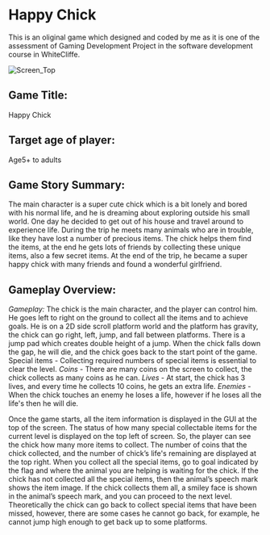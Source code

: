 # Happy Chick
This is an oliginal game which designed and coded by me as it is one of the assessment of Gaming Development Project in the software development course in WhiteCliffe.

![Screen_Top](https://user-images.githubusercontent.com/79613044/236743899-4455585d-66ca-4ec8-b7de-ac7b9f24586c.png)

## Game Title: 
Happy Chick

## Target age of player:
Age5+ to adults

## Game Story Summary:
The main character is a super cute chick which is a bit lonely and bored with his normal life, and he is dreaming about exploring outside his small world. One day he decided to get out of his house and travel around to experience life. During the trip he meets many animals who are in trouble, like they have lost a number of precious items. The chick helps them find the items, at the end he gets lots of friends by collecting these unique items, also a few secret items. At the end of the trip, he became a super happy chick with many friends and found a wonderful girlfriend.

## Gameplay Overview:
*Gameplay:* The chick is the main character, and the player can control him. He goes left to right on the ground to collect all the items and to achieve goals. He is on a 2D side scroll platform world and the platform has gravity, the chick can go right, left, jump, and fall between platforms. There is a jump pad which creates double height of a jump. When the chick falls down the gap, he will die, and the chick goes back to the start point of the game.
Special items - Collecting required numbers of special items is essential to clear the level. 
*Coins* - There are many coins on the screen to collect, the chick collects as many coins as he can.
*Lives* - At start, the chick has 3 lives, and every time he collects 10 coins, he gets an extra life.
*Enemies* - When the chick touches an enemy he loses a life, however if he loses all the life's then he will die.

Once the game starts, all the item information is displayed in the GUI at the top of the screen. The status of how many special collectable items for the current level is displayed on the top left of screen. So, the player can see the chick how many more items to collect. The number of coins that the chick collected, and the number of chick’s life's remaining are displayed at the top right. 
When you collect all the special items, go to goal indicated by the flag and where the animal you are helping is waiting for the chick. If the chick has not collected all the special items, then the animal’s speech mark shows the item image. If the chick collects them all, a smiley face is shown in the animal’s speech mark, and you can proceed to the next level. Theoretically the chick can go back to collect special items that have been missed, however, there are some cases he cannot go back, for example, he cannot jump high enough to get back up to some platforms.
